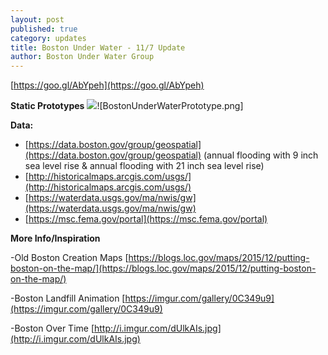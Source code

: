```yaml
---
layout: post
published: true
category: updates
title: Boston Under Water - 11/7 Update
author: Boston Under Water Group
---
```

[https://goo.gl/AbYpeh](https://goo.gl/AbYpeh)

**Static Prototypes**
![]({{site.baseurl}}/assets/BostonUnderWaterPrototype.png)![BostonUnderWaterPrototype.png]


**Data:**

- [https://data.boston.gov/group/geospatial](https://data.boston.gov/group/geospatial) (annual flooding with 9 inch sea level rise & annual flooding with 21 inch sea level rise)
- [http://historicalmaps.arcgis.com/usgs/](http://historicalmaps.arcgis.com/usgs/)
- [https://waterdata.usgs.gov/ma/nwis/gw](https://waterdata.usgs.gov/ma/nwis/gw)
- [https://msc.fema.gov/portal](https://msc.fema.gov/portal)


**More Info/Inspiration**

-Old Boston Creation Maps [https://blogs.loc.gov/maps/2015/12/putting-boston-on-the-map/](https://blogs.loc.gov/maps/2015/12/putting-boston-on-the-map/)

-Boston Landfill Animation [https://imgur.com/gallery/0C349u9](https://imgur.com/gallery/0C349u9)

-Boston Over Time [http://i.imgur.com/dUlkAIs.jpg](http://i.imgur.com/dUlkAIs.jpg)
